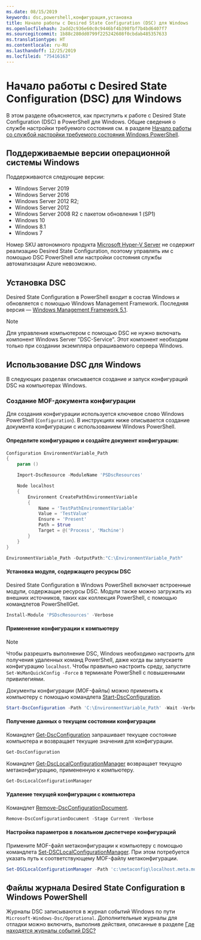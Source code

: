 ```yaml
---
ms.date: 08/15/2019
keywords: dsc,powershell,конфигурация,установка
title: Начало работы с Desired State Configuration (DSC) для Windows
ms.openlocfilehash: 2add2c936e60c0c9446bf4b398fbf7b4bd6407f7
ms.sourcegitcommit: 1b88c280dd0799f225242608f0cbdab485357633
ms.translationtype: HT
ms.contentlocale: ru-RU
ms.lasthandoff: 12/25/2019
ms.locfileid: "75416163"
---
```

# <a name="get-started-with-desired-state-configuration-dsc-for-windows"></a>Начало работы с Desired State Configuration (DSC) для Windows

В этом разделе объясняется, как приступить к работе с Desired State Configuration (DSC) в PowerShell для Windows.
Общие сведения о службе настройки требуемого состояния см. в разделе [Начало работы со службой настройки требуемого состояния Windows PowerShell](../overview/overview.md).

## <a name="supported-windows-operation-system-versions"></a>Поддерживаемые версии операционной системы Windows

Поддерживаются следующие версии:

- Windows Server 2019
- Windows Server 2016
- Windows Server 2012 R2;
- Windows Server 2012
- Windows Server 2008 R2 с пакетом обновления 1 (SP1)
- Windows 10
- Windows 8.1
- Windows 7

Номер SKU автономного продукта [Microsoft Hyper-V Server](/windows-server/virtualization/hyper-v/hyper-v-server-2016) не содержит реализацию Desired State Configuration, поэтому управлять им с помощью DSC PowerShell или настройки состояния службы автоматизации Azure невозможно.

## <a name="installing-dsc"></a>Установка DSC

Desired State Configuration в PowerShell входит в состав Windows и обновляется с помощью Windows Management Framework. Последняя версия — [Windows Management Framework 5.1](https://www.microsoft.com/en-us/download/details.aspx?id=54616).

> [!NOTE]
> Для управления компьютером с помощью DSC не нужно включать компонент Windows Server "DSC-Service".
> Этот компонент необходим только при создании экземпляра опрашиваемого сервера Windows.

## <a name="using-dsc-for-windows"></a>Использование DSC для Windows

В следующих разделах описывается создание и запуск конфигураций DSC на компьютерах Windows.

### <a name="creating-a-configuration-mof-document"></a>Создание MOF-документа конфигурации

Для создания конфигурации используется ключевое слово Windows PowerShell (`Configuration`).
В инструкциях ниже описывается создание документа конфигурации с использованием Windows PowerShell.

#### <a name="define-a-configuration-and-generate-the-configuration-document"></a>Определите конфигурацию и создайте документ конфигурации:

```powershell
Configuration EnvironmentVariable_Path
{
    param ()

    Import-DscResource -ModuleName 'PSDscResources'

    Node localhost
    {
        Environment CreatePathEnvironmentVariable
        {
            Name = 'TestPathEnvironmentVariable'
            Value = 'TestValue'
            Ensure = 'Present'
            Path = $true
            Target = @('Process', 'Machine')
        }
    }
}

EnvironmentVariable_Path -OutputPath:"C:\EnvironmentVariable_Path"
```

#### <a name="install-a-module-containing-dsc-resources"></a>Установка модуля, содержащего ресурсы DSC

Desired State Configuration в Windows PowerShell включает встроенные модули, содержащие ресурсы DSC.
Модули также можно загружать из внешних источников, таких как коллекция PowerShell, с помощью командлетов PowerShellGet.

```PowerShell
Install-Module 'PSDscResources' -Verbose
```

#### <a name="apply-the-configuration-to-the-machine"></a>Применение конфигурации к компьютеру

> [!NOTE]
> Чтобы разрешить выполнение DSC, Windows необходимо настроить для получения удаленных команд PowerShell, даже когда вы запускаете конфигурацию `localhost`. Чтобы правильно настроить среду, запустите `Set-WsManQuickConfig -Force` в терминале PowerShell с повышенными привилегиями.

Документы конфигурации (MOF-файлы) можно применить к компьютеру с помощью командлета [Start-DscConfiguration](/powershell/module/psdesiredstateconfiguration/start-dscconfiguration).

```powershell
Start-DscConfiguration -Path 'C:\EnvironmentVariable_Path' -Wait -Verbose
```

#### <a name="get-the-current-state-of-the-configuration"></a>Получение данных о текущем состоянии конфигурации

Командлет [Get-DscConfiguration](/powershell/module/psdesiredstateconfiguration/get-dscconfiguration) запрашивает текущее состояние компьютера и возвращает текущие значения для конфигурации.

```powershell
Get-DscConfiguration
```

Командлет [Get-DscLocalConfigurationManager](/powershell/module/psdesiredstateconfiguration/get-dscLocalConfigurationManager) возвращает текущую метаконфигурацию, примененную к компьютеру.

```powershell
Get-DscLocalConfigurationManager
```

#### <a name="remove-the-current-configuration-from-a-machine"></a>Удаление текущей конфигурации с компьютера

Командлет [Remove-DscConfigurationDocument](/powershell/module/psdesiredstateconfiguration/remove-dscconfigurationdocument).

```powershell
Remove-DscConfigurationDocument -Stage Current -Verbose
```

#### <a name="configure-settings-in-local-configuration-manager"></a>Настройка параметров в локальном диспетчере конфигураций

Примените MOF-файл метаконфигурации к компьютеру с помощью командлета [Set-DSCLocalConfigurationManager](/powershell/module/PSDesiredStateConfiguration/Set-DscLocalConfigurationManager).
При этом потребуется указать путь к соответствующему MOF-файлу метаконфигурации.

```powershell
Set-DSCLocalConfigurationManager -Path 'c:\metaconfig\localhost.meta.mof' -Verbose
```

## <a name="windows-powershell-desired-state-configuration-log-files"></a>Файлы журнала Desired State Configuration в Windows PowerShell

Журналы DSC записываются в журнал событий Windows по пути `Microsoft-Windows-Dsc/Operational`.
Дополнительные журналы для отладки можно включить, выполнив действия, описанные в разделе [Где находятся журналы событий DSC?](/powershell/scripting/dsc/troubleshooting/troubleshooting#where-are-dsc-event-logs)
